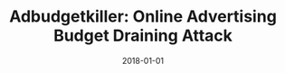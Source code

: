 ---
title: "Adbudgetkiller: Online Advertising Budget Draining Attack"
date: 2018-01-01
venue: "Proceedings of the 2018 World Wide Web Conference on World Wide Web, WWW 2018, Lyon, France, April 23-27, 2018"
paperurl: https://doi.org/10.1145/3178876.3186096
authors: "I Luk Kim, Weihang Wang, Yonghwi Kwon, Yunhui Zheng, Yousra Aafer, Weijie Meng and Xiangyu Zhang"
awards: ""
---